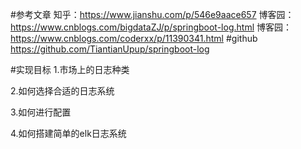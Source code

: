 
#参考文章
知乎：https://www.jianshu.com/p/546e9aace657
博客园：https://www.cnblogs.com/bigdataZJ/p/springboot-log.html
博客园：https://www.cnblogs.com/coderxx/p/11390341.html
#github
https://github.com/TiantianUpup/springboot-log

#实现目标
1.市场上的日志种类

2.如何选择合适的日志系统

3.如何进行配置

4.如何搭建简单的elk日志系统